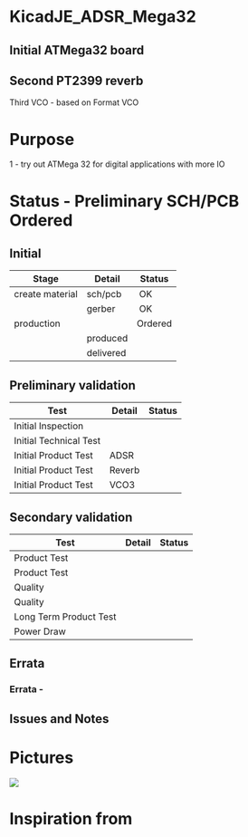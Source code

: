 # KicadJE_ADSR_Mega32
Initial ATMega32 board
-
Second PT2399 reverb
-
Third VCO - based on Format VCO

# Purpose
1 - try out ATMega 32 for digital applications with more IO

# Status - Preliminary SCH/PCB Ordered
## Initial 
| Stage  | Detail | Status |
| ------------- | ------------- | ------------- |
| create material  | sch/pcb | OK  |
| | gerber | OK |
| production  |   | Ordered |
|  | produced |  |
|  | delivered |  |
## Preliminary validation
| Test  | Detail | Status |
| ------------- | ------------- | ------------- |
| Initial Inspection | |  |
| Initial Technical Test |  |  |
| Initial Product Test | ADSR |  |
| Initial Product Test | Reverb |  |
| Initial Product Test | VCO3 |  |

## Secondary validation
| Test  | Detail | Status |
| ------------- | ------------- |------------- |
| Product Test |  | |
| Product Test |  |  |
| Quality | | |
| Quality | | |
| Long Term Product Test |  |  |
| Power Draw |  | 

## Errata
### Errata -

## Issues and Notes
### 

# Pictures
![](Kicad_LFO_1/Kicad_LFO_1_Top1.png)

# Inspiration from 

